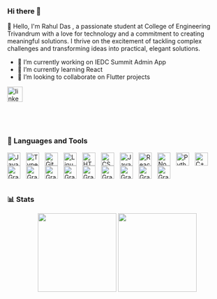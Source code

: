 ### Hi there 👋
👋 Hello, I'm Rahul Das , a passionate student at College of Engineering Trivandrum with a love for technology and a commitment to creating meaningful solutions. I thrive on the excitement of tackling complex challenges and transforming ideas into practical, elegant solutions.
<br />
- 🔭 I’m currently working on  IEDC Summit Admin App
- 🌱 I’m currently learning React
- 👯 I’m looking to collaborate on Flutter projects


<a href="https://www.linkedin.com/in/rahul-das-p-11699b22a" target="_blank">
    <img src="https://img.shields.io/static/v1?message=LinkedIn&logo=linkedin&label=&color=0077B5&logoColor=white&labelColor=&style=for-the-badge" height="35" alt="linkedin logo"  />
  </a>


  
#

</br>


### 🧰 Languages and Tools

<img align="left" alt="Java" width="30px" style="padding-right:10px;" src="https://cdn.jsdelivr.net/gh/devicons/devicon/icons/java/java-original.svg"/>

<img align="left" alt="TypeScript" width="30px" style="padding-right:10px;" src="https://cdn.jsdelivr.net/gh/devicons/devicon/icons/typescript/typescript-plain.svg" />

<img align="left" alt="Git" width="30px" style="padding-right:10px;" src="https://cdn.jsdelivr.net/gh/devicons/devicon/icons/git/git-original.svg" />
<img align="left" alt="Linux" width="30px" style="padding-right:10px;" src="https://cdn.jsdelivr.net/gh/devicons/devicon/icons/linux/linux-original.svg" />
<img align="left" alt="HTML" width="30px" style="padding-right:10px;" src="https://cdn.jsdelivr.net/gh/devicons/devicon/icons/html5/html5-plain.svg" />
<img align="left" alt="CSS" width="30px" style="padding-right:10px;" src="https://cdn.jsdelivr.net/gh/devicons/devicon/icons/css3/css3-plain.svg" />
<img align="left" alt="JavaScript" width="30px" style="padding-right:10px;" src="https://cdn.jsdelivr.net/gh/devicons/devicon/icons/javascript/javascript-plain.svg" />
<img align="left" alt="React" width="30px" style="padding-right:10px;" src="https://cdn.jsdelivr.net/gh/devicons/devicon/icons/react/react-original.svg" />
<img align="left" alt="NodeJS" width="30px" style="padding-right:10px;" src="https://cdn.jsdelivr.net/gh/devicons/devicon/icons/nodejs/nodejs-original.svg" />
<img align="left" alt="Python" width="30px" style="padding-right:10px;" src="https://cdn.jsdelivr.net/gh/devicons/devicon/icons/python/python-plain.svg" />
<img align="left" alt="C++" width="30px" style="padding-right:10px;" src="https://cdn.jsdelivr.net/gh/devicons/devicon/icons/cplusplus/cplusplus-line.svg" />



<img align="left" alt="Gradle" width="30px" style="padding-right:10px;" src="https://cdn.jsdelivr.net/gh/devicons/devicon/icons/flutter/flutter-original.svg" />
<img align="left" alt="Gradle" width="30px" style="padding-right:10px;" src="https://cdn.jsdelivr.net/gh/devicons/devicon/icons/django/django-plain.svg" />


<img align="left" alt="Gradle" width="30px" style="padding-right:10px;" src="https://cdn.jsdelivr.net/gh/devicons/devicon/icons/firebase/firebase-plain.svg" />

<img align="left" alt="Gradle" width="30px" style="padding-right:10px;" src="https://cdn.jsdelivr.net/gh/devicons/devicon/icons/express/express-original.svg" />

<img align="left" alt="Gradle" width="30px" style="padding-right:10px;" src="https://cdn.jsdelivr.net/gh/devicons/devicon/icons/flask/flask-original.svg" />

<img align="left" alt="Gradle" width="30px" style="padding-right:10px;" src="https://cdn.jsdelivr.net/gh/devicons/devicon/icons/mysql/mysql-plain.svg" />

<img align="left" alt="Gradle" width="30px" style="padding-right:10px;" src="https://cdn.jsdelivr.net/gh/devicons/devicon/icons/postgresql/postgresql-plain.svg" />

<img align="left" alt="Gradle" width="30px" style="padding-right:10px;" src="https://cdn.jsdelivr.net/gh/devicons/devicon/icons/dart/dart-original.svg" />

<img align="left" alt="Gradle" width="30px" style="padding-right:10px;" src="https://cdn.jsdelivr.net/gh/devicons/devicon/icons/npm/npm-original-wordmark.svg" />


<br />


#


<br />





### 📊 Stats
<div align="center" >
    <img height=180 src="https://github-readme-stats.vercel.app/api?username=RAHUL-DAS-P&show_icons=true&theme=gruvbox" />
    <img height=180 src="https://github-readme-stats.vercel.app/api/top-langs?username=RAHUL-DAS-P&theme=merko&layout=compact&langs_count=8&card_width=320" />
</div>

<br />

#


